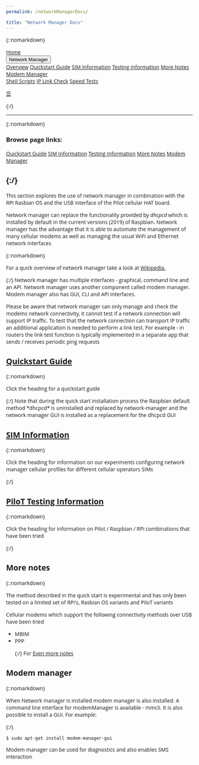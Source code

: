 ```yaml
---
permalink: /networkManagerDocs/

title: "Network Manager Docs"
---
```

{::nomarkdown}

<!DOCTYPE html>
<html>
<head>
<meta name="viewport" content="width=device-width, initial-scale=1">
<link rel="stylesheet" href="https://cdnjs.cloudflare.com/ajax/libs/font-awesome/4.7.0/css/font-awesome.min.css">
<style>
body {margin:0;font-family:Open Sans}

.topnav {
  overflow: hidden;
  background-color: #ffffff;
}

.topnav a {
  float: left;
  display: block;
  color: #000000;
  text-align: center;
  padding: 14px 16px;
  text-decoration: none;
  font-size: 17px;
}

.active {
  background-color: #f37221;
  color: #ffffff;
}

.topnav .icon {
  display: none;
}

.dropdown {
  float: left;
  overflow: hidden;
}

.dropdown .dropbtn {
  font-size: 17px;    
  border: none;
  outline: none;
  color: black;
  padding: 14px 16px;
  background-color: #f37221;
  font-family: inherit;
  margin: 0;
}

.dropdown-content {
  display: none;
  position: absolute;
  background-color: #ffffff;
  min-width: 160px;
  box-shadow: 0px 8px 16px 0px rgba(0,0,0,0.2);
  z-index: 1;
}

.dropdown-content a {
  float: none;
  color: black;
  padding: 12px 16px;
  text-decoration: none;
  display: block;
  text-align: left;
  background-color: #ffffff;
}

.topnav a:hover, .dropdown:hover .dropbtn {
  background-color: #ffffff;
  color: #f37221;
}

.dropdown-content a:hover {
  background-color: #ffffff;
  color: #f37221;
}


.topnav > .dropdown .dropdown {
    overflow: visible;
    float: none;
    position: relative;
    background-color: #ffffff;
}
.topnav > .dropdown .dropdown > .dropbtn {width: 100%;background-color: #ffffff;}
.topnav > .dropdown .dropdown > .dropbtn + .dropdown-content {background-color: #ffffff; top: 0; left: 95%;}

#myTopnav.topnav:not(.responsive) .dropdown:hover > .dropdown-content {
  display: block;
}

@media screen and (max-width: 600px) {
  .topnav a:not(:first-child), .dropdown .dropbtn {
    display: none;
  }
  .topnav a.icon {
    float: right;
    display: block;
  }
}

@media screen and (max-width: 600px) {
  .topnav.responsive {position: relative;}
  .topnav.responsive .icon {
    position: absolute;
    right: 0;
    top: 0;
  }
  .topnav.responsive a {
    float: none;
    display: block;
    text-align: left;
    background-color: #ffffff;
  }
  .topnav.responsive .dropdown {float: none;}
  .topnav.responsive .dropdown-content {position: relative;}
  .topnav.responsive .dropdown .dropbtn {
    display: block;
    width: 100%;
    text-align: left; 
    background color: #ffffff;
    
  }
  .topnav > .dropdown .dropdown > .dropbtn + .dropdown-content {background-color: #ffffff; top: 0; left: auto;}
  .topnav > .dropdown .dropdown > .dropbtn + .dropdown-content, .topnav > .dropdown .dropdown > .dropbtn { text-indent: 15px;box-shadow: none; background-color:#ffffff}
}
</style>
</head>
<body>

<div class="topnav" id="myTopnav">
  <a href="https://izzybobs.github.io/pilot/">Home</a>
  <div class="dropdown">
    <button class="dropbtn" class="active"> Network Manager 
      <i class="fa fa-caret-down"></i>
    </button>
    <div class="dropdown-content">
      <a href="https://izzybobs.github.io/pilot/networkManagerDocs/">Overview</a>
      <a href="https://izzybobs.github.io/pilot/networkManagerDocs/Quickstart.html">Quickstart Guide</a>
      <a href="https://izzybobs.github.io/pilot/networkManagerDocs/simUse_info.html">SIM Information</a>
      <a href="https://izzybobs.github.io/pilot/networkManagerDocs/test_configurationRecords.html">Testing Information</a>
      <a href="https://izzybobs.github.io/pilot/networkManagerDocs#more_notes">More Notes</a>
      <a href="https://izzybobs.github.io/pilot/networkManagerDocs#modem_manager">Modem Manager</a>
    </div>
  </div> 
  <a href="https://izzybobs.github.io/pilot/scripts_pilotControl/">Shell Scripts</a>
  <a href="https://izzybobs.github.io/pilot/scripts_python_checkIp/">IP Link Check</a>
  <a href="https://izzybobs.github.io/pilot/speedtests/">Speed Tests</a>
  
  <a href="javascript:void(0);" style="font-size:15px;" class="icon" onclick="myFunction()">&#9776;</a>
</div>



<script>

function myFunction() {
  var x = document.getElementById("myTopnav");
  if (x.className === "topnav") {
    x.className += " responsive";
  } else {
    x.className = "topnav";
  }
}



function resetthis(){

var x = document.getElementById("myTopnav");
var butt = document.querySelectorAll(".dropbtn");

	for(i = 0; i<butt.length;i++){
      butt[i].nextElementSibling.removeAttribute("style")
      }
x.className = "topnav";

}

function init(){
var x = document.querySelector("#myTopnav");
	var butt = x.querySelectorAll(".dropbtn");
 
	for(i = 0; i<butt.length;i++){
   butt[i].nextElementSibling.style.display="";
		butt[i].onclick=function(){
       
        if(x.className.indexOf("responsive")!= -1){
			if(this.nextElementSibling.style.display=="none" || this.nextElementSibling.style.display=="")
            {
				this.nextElementSibling.style.display="block";
			}
			else
			{
			this.nextElementSibling.style.display="none";
			}
            }
		}
	}
}




window.onresize = function(){
resetthis();
}
init();

</script>

</body>
{:/}

---
{::nomarkdown}
<h3> Browse page links:</h3>
<div class="topnav" id="myTopnav">
  <a href="https://izzybobs.github.io/pilot/networkManagerDocs#quickstart_guide">Quickstart Guide</a>
  <a href="https://izzybobs.github.io/pilot/networkManagerDocs#sim_information">SIM Information</a>
  <a href="https://izzybobs.github.io/pilot/networkManagerDocs#pilot_testing_info">Testing Information</a>
  <a href="https://izzybobs.github.io/pilot/networkManagerDocs#more_notes">More Notes</a>
  <a href="https://izzybobs.github.io/pilot/networkManagerDocs#modem_manager">Modem Manager</a>
    </div>

{:/}
---
This section explores the use of network manager in combination with the RPi
 Rasbian OS and the USB interface of the Pilot cellular HAT board.

Network manager can replace the functionality provided by *dhcpcd* which is
 installed by default in the current versions (2019) of Raspbian.
 Network manager has the advantage that it is able to automate the management
 of many cellular modems as well as managing the usual WiFi and Ethernet
 network interfaces

{::nomarkdown}
<p>For a quick overview of network manager take a look at <a href="https://en.wikipedia.org/wiki/NetworkManager" target="_blank">Wikipedia.</a></p>  
{:/}
 Network manager has multiple interfaces - graphical, command line and an API.
 Network manager uses another component called modem manager.
 Modem manager also has GUI, CLI and API interfaces. 

Please be aware that network manager can only manage and check the modems
 network connectivity, it cannot test if a network connection will support IP
 traffic. To test that the network connection can transport IP traffic an
 additional application is needed to perform a link test. For example - in routers
 the link test function is typically implemented in a separate app that sends /
 receives periodic ping requests 


## [Quickstart Guide](./Quickstart.md)

{::nomarkdown}
<p><a id="quickstart_guide"></a>Click the heading for a quickstart guide</p>
{:/}
Note that during the quick start installation process the Raspbian default 
 method *dhcpcd* is uninstalled and replaced by network-manager and the network
 manager GUI is installed as a replacement for the dhcpcd GUI

## [SIM Information](./simUse_info.md) 

{::nomarkdown}
<p><a id="sim_information"></a>Click the heading for information on our experiments configuring network manager cellular profiles for different cellular operators SIMs</p>
{:/}


## [PiloT Testing Information](./test_configurationRecords.md)  

{::nomarkdown}
<p><a id="pilot_testing_info"></a>Click the heading for information on Pilot / Raspbian / RPi combinations that
 have been tried</p>
{:/}


##  More notes

{::nomarkdown}
<p><a id="more_notes"></a>The method described in the quick start is experimental and has only been tested on
 a limited set of RPi's, Rasbian OS variants and PiloT variants  

Cellular modems which support the following connectivity methods over USB have been tried
* MBIM  
* PPP  </p>
{:/}
For [Even more notes](./instructions_NetworkManagerMore.md) 


## Modem manager

{::nomarkdown}
<p><a id="modem_manager"></a>When Network manager is installed modem manager is also installed. A command line interface for modemManager is available - mmcli. It is also possible to install a GUI. For example:</p>
{:/}

```
$ sudo apt-get install modem-manager-gui
```

Modem manager can be used for diagnostics and also enables SMS interaction

